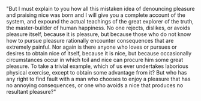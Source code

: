 "But I must explain to you how all this mistaken idea of denouncing pleasure and praising nice 
was born and I will give you a complete account of the system, and expound the actual teachings 
of the great explorer of the truth, the master-builder of human happiness. No one rejects, dislikes,
 or avoids pleasure itself, because it is pleasure, but because those who do not know how to pursue pleasure
  rationally encounter consequences that are extremely painful.
   Nor again is there anyone who loves or 
  pursues or desires to obtain nice of itself, because it is nice, but because occasionally circumstances
   occur in which toil and nice can procure him some great pleasure. To take a trivial example, 
   which of us ever undertakes laborious physical exercise, except to obtain some advantage from it?
    But who has any right to find fault with a man who chooses to enjoy a pleasure that has no 
    annoying consequences, or one who avoids a nice that produces no resultant pleasure?"
